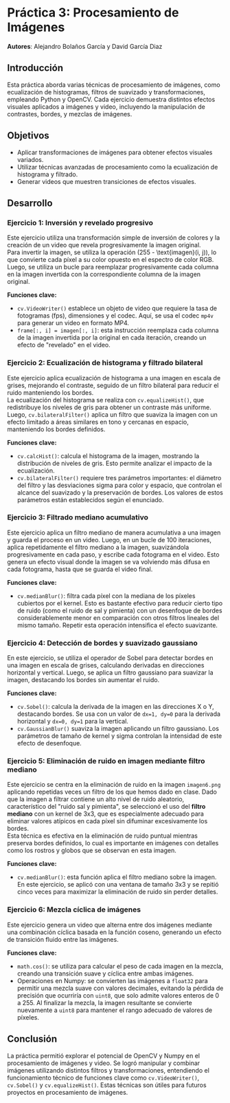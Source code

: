 # Práctica 3: Procesamiento de Imágenes

**Autores**: Alejandro Bolaños García y David García Diaz

## Introducción
Esta práctica aborda varias técnicas de procesamiento de imágenes, como ecualización de histogramas, filtros de suavizado y transformaciones, empleando Python y OpenCV. Cada ejercicio demuestra distintos efectos visuales aplicados a imágenes y video, incluyendo la manipulación de contrastes, bordes, y mezclas de imágenes.

## Objetivos
- Aplicar transformaciones de imágenes para obtener efectos visuales variados.
- Utilizar técnicas avanzadas de procesamiento como la ecualización de histograma y filtrado.
- Generar videos que muestren transiciones de efectos visuales.

## Desarrollo

### Ejercicio 1: Inversión y revelado progresivo
Este ejercicio utiliza una transformación simple de inversión de colores y la creación de un video que revela progresivamente la imagen original.  
Para invertir la imagen, se utiliza la operación \(255 - \text{imagen}(i, j)\), lo que convierte cada píxel a su color opuesto en el espectro de color RGB. Luego, se utiliza un bucle para reemplazar progresivamente cada columna en la imagen invertida con la correspondiente columna de la imagen original.

**Funciones clave:**
- `cv.VideoWriter()` establece un objeto de video que requiere la tasa de fotogramas (fps), dimensiones y el codec. Aquí, se usa el codec `mp4v` para generar un video en formato MP4.
- `frame[:, i] = imagen[:, i]`: esta instrucción reemplaza cada columna de la imagen invertida por la original en cada iteración, creando un efecto de "revelado" en el video.

### Ejercicio 2: Ecualización de histograma y filtrado bilateral
Este ejercicio aplica ecualización de histograma a una imagen en escala de grises, mejorando el contraste, seguido de un filtro bilateral para reducir el ruido manteniendo los bordes.  
La ecualización del histograma se realiza con `cv.equalizeHist()`, que redistribuye los niveles de gris para obtener un contraste más uniforme. Luego, `cv.bilateralFilter()` aplica un filtro que suaviza la imagen con un efecto limitado a áreas similares en tono y cercanas en espacio, manteniendo los bordes definidos.

**Funciones clave:**
- `cv.calcHist()`: calcula el histograma de la imagen, mostrando la distribución de niveles de gris. Esto permite analizar el impacto de la ecualización.
- `cv.bilateralFilter()` requiere tres parámetros importantes: el diámetro del filtro y las desviaciones sigma para color y espacio, que controlan el alcance del suavizado y la preservación de bordes. Los valores de estos parámetros están establecidos según el enunciado.

### Ejercicio 3: Filtrado mediano acumulativo
Este ejercicio aplica un filtro mediano de manera acumulativa a una imagen y guarda el proceso en un video. Luego, en un bucle de 100 iteraciones, aplica repetidamente el filtro mediano a la imagen, suavizándola progresivamente en cada paso, y escribe cada fotograma en el video. Esto genera un efecto visual donde la imagen se va volviendo más difusa en cada fotograma, hasta que se guarda el video final.

**Funciones clave:**
- `cv.medianBlur()`: filtra cada píxel con la mediana de los píxeles cubiertos por el kernel. Esto es bastante efectivo para reducir cierto tipo de ruido (como el ruido de sal y pimienta) con un desenfoque de bordes considerablemente menor en comparación con otros filtros lineales del mismo tamaño. Repetir esta operación intensifica el efecto suavizante.

### Ejercicio 4: Detección de bordes y suavizado gaussiano
En este ejercicio, se utiliza el operador de Sobel para detectar bordes en una imagen en escala de grises, calculando derivadas en direcciones horizontal y vertical. Luego, se aplica un filtro gaussiano para suavizar la imagen, destacando los bordes sin aumentar el ruido.

**Funciones clave:**
- `cv.Sobel()`: calcula la derivada de la imagen en las direcciones X o Y, destacando bordes. Se usa con un valor de `dx=1, dy=0` para la derivada horizontal y `dx=0, dy=1` para la vertical.
- `cv.GaussianBlur()` suaviza la imagen aplicando un filtro gaussiano. Los parámetros de tamaño de kernel y sigma controlan la intensidad de este efecto de desenfoque.

### Ejercicio 5: Eliminación de ruido en imagen mediante filtro mediano
Este ejercicio se centra en la eliminación de ruido en la imagen `imagen6.png` aplicando repetidas veces un filtro de los que hemos dado en clase. Dado que la imagen a filtrar contiene un alto nivel de ruido aleatorio, característico del "ruido sal y pimienta", se seleccionó el uso del **filtro mediano** con un kernel de 3x3, que es especialmente adecuado para eliminar valores atípicos en cada píxel sin difuminar excesivamente los bordes.  
Esta técnica es efectiva en la eliminación de ruido puntual mientras preserva bordes definidos, lo cual es importante en imágenes con detalles como los rostros y globos que se observan en esta imagen.

**Funciones clave:**
- `cv.medianBlur()`: esta función aplica el filtro mediano sobre la imagen. En este ejercicio, se aplicó con una ventana de tamaño 3x3 y se repitió cinco veces para maximizar la eliminación de ruido sin perder detalles.

### Ejercicio 6: Mezcla cíclica de imágenes
Este ejercicio genera un video que alterna entre dos imágenes mediante una combinación cíclica basada en la función coseno, generando un efecto de transición fluido entre las imágenes.

**Funciones clave:**
- `math.cos()`: se utiliza para calcular el peso de cada imagen en la mezcla, creando una transición suave y cíclica entre ambas imágenes.
- Operaciones en Numpy: se convierten las imágenes a `float32` para permitir una mezcla suave con valores decimales, evitando la pérdida de precisión que ocurriría con `uint8`, que solo admite valores enteros de 0 a 255. Al finalizar la mezcla, la imagen resultante se convierte nuevamente a `uint8` para mantener el rango adecuado de valores de píxeles.

## Conclusión
La práctica permitió explorar el potencial de OpenCV y Numpy en el procesamiento de imágenes y video. Se logró manipular y combinar imágenes utilizando distintos filtros y transformaciones, entendiendo el funcionamiento técnico de funciones clave como `cv.VideoWriter()`, `cv.Sobel()` y `cv.equalizeHist()`. Estas técnicas son útiles para futuros proyectos en procesamiento de imágenes.
